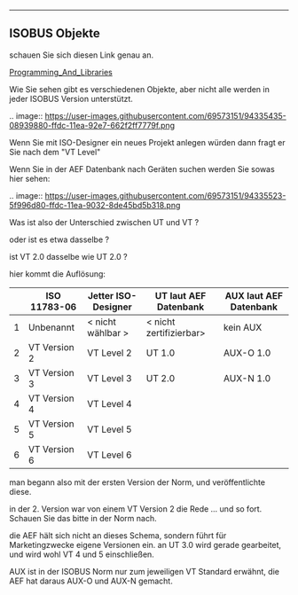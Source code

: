 -----------------
ISOBUS Objekte
-----------------

schauen Sie sich diesen Link genau an. 

[Programming\_And\_Libraries](https://extranet.epec.fi/Public/Manuals/EPEC_Programming_And_Libraries/projecttopics/topic000962.htm)

Wie Sie sehen gibt es verschiedenen Objekte, aber nicht alle werden in jeder ISOBUS Version unterstützt. 

.. image:: https://user-images.githubusercontent.com/69573151/94335435-08939880-ffdc-11ea-92e7-662f2ff7779f.png

Wenn Sie mit ISO-Designer ein neues Projekt anlegen würden dann fragt er Sie nach dem "VT Level"

Wenn Sie in der AEF Datenbank nach Geräten suchen werden Sie sowas hier sehen:

.. image:: https://user-images.githubusercontent.com/69573151/94335523-5f996d80-ffdc-11ea-9032-8de45bd5b318.png

Was ist also der Unterschied zwischen UT und VT ? 

oder ist es etwa dasselbe ? 

ist VT 2.0 dasselbe wie UT 2.0 ? 

hier kommt die Auflösung:

|   | ISO 11783-06 | Jetter ISO-Designer | UT laut AEF Datenbank | AUX laut AEF Datenbank |
| --- | --- | --- | --- | --- |
| 1 | Unbenannt | \< nicht wählbar > | \< nicht zertifizierbar> | kein AUX |
| 2 | VT Version 2 | VT Level 2 | UT 1.0 | AUX-O 1.0 |
| 3 | VT Version 3 | VT Level 3 | UT 2.0 | AUX-N 1.0 |
| 4 | VT Version 4 | VT Level 4 |   |   |
| 5 | VT Version 5 | VT Level 5 |   |   |
| 6 | VT Version 6 | VT Level 6 |   |   |

man begann also mit der ersten Version der Norm, und veröffentlichte diese. 

in der 2. Version war von einem VT Version 2 die Rede ... und so fort. Schauen Sie das bitte in der Norm nach. 

die AEF hält sich nicht an dieses Schema, sondern führt für Marketingzwecke eigene Versionen ein. an UT 3.0 wird gerade gearbeitet, und wird wohl VT 4 und 5 einschließen. 

AUX ist in der ISOBUS Norm nur zum jeweiligen VT Standard erwähnt, die AEF hat daraus AUX-O und AUX-N gemacht.

